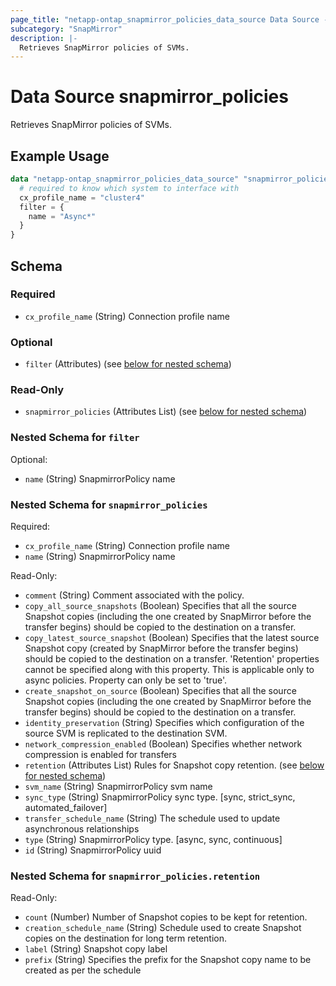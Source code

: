 ```yaml
---
page_title: "netapp-ontap_snapmirror_policies_data_source Data Source - terraform-provider-netapp-ontap"
subcategory: "SnapMirror"
description: |-
  Retrieves SnapMirror policies of SVMs.
---
```


# Data Source snapmirror_policies

Retrieves SnapMirror policies of SVMs.

## Example Usage
```terraform
data "netapp-ontap_snapmirror_policies_data_source" "snapmirror_policies" {
  # required to know which system to interface with
  cx_profile_name = "cluster4"
  filter = {
    name = "Async*"
  }
}
```


<!-- schema generated by tfplugindocs -->
## Schema

### Required

- `cx_profile_name` (String) Connection profile name

### Optional

- `filter` (Attributes) (see [below for nested schema](#nestedatt--filter))

### Read-Only

- `snapmirror_policies` (Attributes List) (see [below for nested schema](#nestedatt--snapmirror_policies))

<a id="nestedatt--filter"></a>
### Nested Schema for `filter`

Optional:

- `name` (String) SnapmirrorPolicy name


<a id="nestedatt--snapmirror_policies"></a>
### Nested Schema for `snapmirror_policies`

Required:

- `cx_profile_name` (String) Connection profile name
- `name` (String) SnapmirrorPolicy name

Read-Only:

- `comment` (String) Comment associated with the policy.
- `copy_all_source_snapshots` (Boolean) Specifies that all the source Snapshot copies (including the one created by SnapMirror before the transfer begins) should be copied to the destination on a transfer.
- `copy_latest_source_snapshot` (Boolean) Specifies that the latest source Snapshot copy (created by SnapMirror before the transfer begins) should be copied to the destination on a transfer. 'Retention' properties cannot be specified along with this property. This is applicable only to async policies. Property can only be set to 'true'.
- `create_snapshot_on_source` (Boolean) Specifies that all the source Snapshot copies (including the one created by SnapMirror before the transfer begins) should be copied to the destination on a transfer.
- `identity_preservation` (String) Specifies which configuration of the source SVM is replicated to the destination SVM.
- `network_compression_enabled` (Boolean) Specifies whether network compression is enabled for transfers
- `retention` (Attributes List) Rules for Snapshot copy retention. (see [below for nested schema](#nestedatt--snapmirror_policies--retention))
- `svm_name` (String) SnapmirrorPolicy svm name
- `sync_type` (String) SnapmirrorPolicy sync type. [sync, strict_sync, automated_failover]
- `transfer_schedule_name` (String) The schedule used to update asynchronous relationships
- `type` (String) SnapmirrorPolicy type. [async, sync, continuous]
- `id` (String) SnapmirrorPolicy uuid

<a id="nestedatt--snapmirror_policies--retention"></a>
### Nested Schema for `snapmirror_policies.retention`

Read-Only:

- `count` (Number) Number of Snapshot copies to be kept for retention.
- `creation_schedule_name` (String) Schedule used to create Snapshot copies on the destination for long term retention.
- `label` (String) Snapshot copy label
- `prefix` (String) Specifies the prefix for the Snapshot copy name to be created as per the schedule
